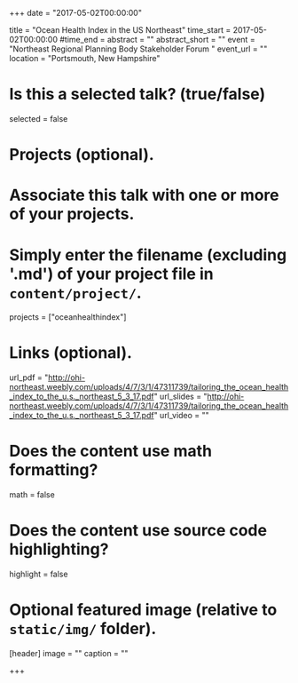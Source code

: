 +++
date = "2017-05-02T00:00:00"

title = "Ocean Health Index in the US Northeast"
time_start = 2017-05-02T00:00:00
#time_end = 
abstract = ""
abstract_short = ""
event = "Northeast Regional Planning Body Stakeholder Forum  "
event_url = ""
location = "Portsmouth, New Hampshire"

# Is this a selected talk? (true/false)
selected = false

# Projects (optional).
#   Associate this talk with one or more of your projects.
 #   Simply enter the filename (excluding '.md') of your project file in `content/project/`.
projects = ["oceanhealthindex"]

# Links (optional).
url_pdf = "http://ohi-northeast.weebly.com/uploads/4/7/3/1/47311739/tailoring_the_ocean_health_index_to_the_u.s._northeast_5_3_17.pdf"
url_slides = "http://ohi-northeast.weebly.com/uploads/4/7/3/1/47311739/tailoring_the_ocean_health_index_to_the_u.s._northeast_5_3_17.pdf"
url_video = ""

# Does the content use math formatting?
  math = false
  
# Does the content use source code highlighting?
  highlight = false

# Optional featured image (relative to `static/img/` folder).
[header]
image = ""
caption = ""

+++

